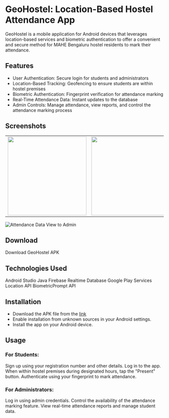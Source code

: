 # GeoHostel: Location-Based Hostel Attendance App
GeoHostel is a mobile application for Android devices that leverages location-based services and biometric authentication to offer a convenient and secure method for MAHE Bengaluru hostel residents to mark their attendance.

## Features

* User Authentication: Secure login for students and administrators
* Location-Based Tracking: Geofencing to ensure students are within hostel premises
* Biometric Authentication: Fingerprint verification for attendance marking
* Real-Time Attendance Data: Instant updates to the database
* Admin Controls: Manage attendance, view reports, and control the attendance marking process

## Screenshots

<table>
  <tr>
    <td><img src="https://github.com/user-attachments/assets/22398d55-73ec-424a-9b34-49132fe5ef15" width="250px"></td>
    <td><img src="https://github.com/user-attachments/assets/9c479ac5-352b-4eda-9777-74127e745c52" width="250px"></td>
    <td><img src="https://github.com/user-attachments/assets/da9fe651-1369-4773-bb28-1a6949347bcd" width="250px"></td>
    <td><img src="https://github.com/user-attachments/assets/79ef4fdc-bc9c-4aee-9ee2-f8ca6026255a" width="250px"></td>
  </tr>
</table>

![Attendance Data View to Admin](https://github.com/user-attachments/assets/4c1ed043-3acf-4898-8459-c682b87eb486)

## Download
Download GeoHostel APK

## Technologies Used
Android Studio
Java
Firebase Realtime Database
Google Play Services Location API
BiometricPrompt API

## Installation
* Download the APK file from the [link](https://github.com/mihirchandna/GeoAttendance/releases/tag/app)
* Enable installation from unknown sources in your Android settings.
* Install the app on your Android device.

## Usage

### For Students:
Sign up using your registration number and other details.
Log in to the app.
When within hostel premises during designated hours, tap the "Present" button.
Authenticate using your fingerprint to mark attendance.

### For Administrators:
Log in using admin credentials.
Control the availability of the attendance marking feature.
View real-time attendance reports and manage student data.
<!-- ![image](https://github.com/user-attachments/assets/22398d55-73ec-424a-9b34-49132fe5ef15)

![image](https://github.com/user-attachments/assets/9c479ac5-352b-4eda-9777-74127e745c52)

![image](https://github.com/user-attachments/assets/79ef4fdc-bc9c-4aee-9ee2-f8ca6026255a)

![image](https://github.com/user-attachments/assets/da9fe651-1369-4773-bb28-1a6949347bcd)-->

